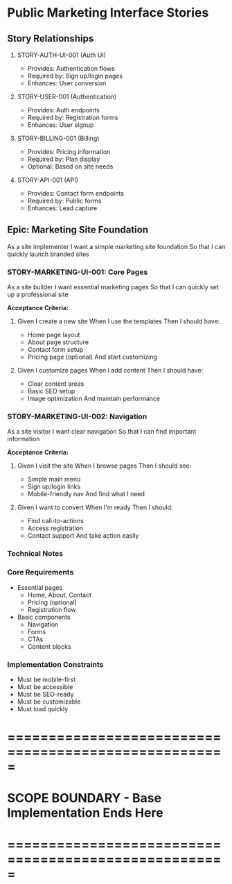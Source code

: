# Public Marketing Interface Stories

## Story Relationships
1. STORY-AUTH-UI-001 (Auth UI)
   - Provides: Authentication flows
   - Required by: Sign up/login pages
   - Enhances: User conversion

2. STORY-USER-001 (Authentication)
   - Provides: Auth endpoints
   - Required by: Registration forms
   - Enhances: User signup

3. STORY-BILLING-001 (Billing)
   - Provides: Pricing information
   - Required by: Plan display
   - Optional: Based on site needs

4. STORY-API-001 (API)
   - Provides: Contact form endpoints
   - Required by: Public forms
   - Enhances: Lead capture

## Epic: Marketing Site Foundation
As a site implementer
I want a simple marketing site foundation
So that I can quickly launch branded sites

### STORY-MARKETING-UI-001: Core Pages
As a site builder
I want essential marketing pages
So that I can quickly set up a professional site

**Acceptance Criteria:**
1. Given I create a new site
   When I use the templates
   Then I should have:
   - Home page layout
   - About page structure
   - Contact form setup
   - Pricing page (optional)
   And start customizing

2. Given I customize pages
   When I add content
   Then I should have:
   - Clear content areas
   - Basic SEO setup
   - Image optimization
   And maintain performance

### STORY-MARKETING-UI-002: Navigation
As a site visitor
I want clear navigation
So that I can find important information

**Acceptance Criteria:**
1. Given I visit the site
   When I browse pages
   Then I should see:
   - Simple main menu
   - Sign up/login links
   - Mobile-friendly nav
   And find what I need

2. Given I want to convert
   When I'm ready
   Then I should:
   - Find call-to-actions
   - Access registration
   - Contact support
   And take action easily

### Technical Notes

### Core Requirements
- Essential pages
  - Home, About, Contact
  - Pricing (optional)
  - Registration flow
- Basic components
  - Navigation
  - Forms
  - CTAs
  - Content blocks

### Implementation Constraints
- Must be mobile-first
- Must be accessible
- Must be SEO-ready
- Must be customizable
- Must load quickly

# =====================================================
# SCOPE BOUNDARY - Base Implementation Ends Here
# ===================================================== 